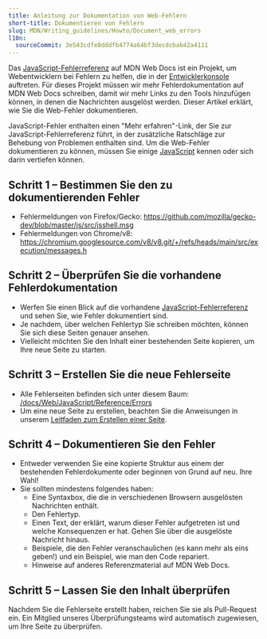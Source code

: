 ```yaml
---
title: Anleitung zur Dokumentation von Web-Fehlern
short-title: Dokumentieren von Fehlern
slug: MDN/Writing_guidelines/Howto/Document_web_errors
l10n:
  sourceCommit: 3e543cdfe8dddfb4774a64bf3decdcbab42a4111
---
```


Das [JavaScript-Fehlerreferenz](/de/docs/Web/JavaScript/Reference/Errors) auf MDN Web Docs ist ein Projekt, um Webentwicklern bei Fehlern zu helfen, die in der [Entwicklerkonsole](https://firefox-source-docs.mozilla.org/devtools-user/web_console/index.html) auftreten. Für dieses Projekt müssen wir mehr Fehlerdokumentation auf MDN Web Docs schreiben, damit wir mehr Links zu den Tools hinzufügen können, in denen die Nachrichten ausgelöst werden. Dieser Artikel erklärt, wie Sie die Web-Fehler dokumentieren.

JavaScript-Fehler enthalten einen "Mehr erfahren"-Link, der Sie zur JavaScript-Fehlerreferenz führt, in der zusätzliche Ratschläge zur Behebung von Problemen enthalten sind. Um die Web-Fehler dokumentieren zu können, müssen Sie einige [JavaScript](/de/docs/Web/JavaScript) kennen oder sich darin vertiefen können.

## Schritt 1 – Bestimmen Sie den zu dokumentierenden Fehler

- Fehlermeldungen von Firefox/Gecko: <https://github.com/mozilla/gecko-dev/blob/master/js/src/jsshell.msg>
- Fehlermeldungen von Chrome/v8: <https://chromium.googlesource.com/v8/v8.git/+/refs/heads/main/src/execution/messages.h>

## Schritt 2 – Überprüfen Sie die vorhandene Fehlerdokumentation

- Werfen Sie einen Blick auf die vorhandene [JavaScript-Fehlerreferenz](/de/docs/Web/JavaScript/Reference/Errors) und sehen Sie, wie Fehler dokumentiert sind.
- Je nachdem, über welchen Fehlertyp Sie schreiben möchten, können Sie sich diese Seiten genauer ansehen.
- Vielleicht möchten Sie den Inhalt einer bestehenden Seite kopieren, um Ihre neue Seite zu starten.

## Schritt 3 – Erstellen Sie die neue Fehlerseite

- Alle Fehlerseiten befinden sich unter diesem Baum: [/docs/Web/JavaScript/Reference/Errors](/de/docs/Web/JavaScript/Reference/Errors)
- Um eine neue Seite zu erstellen, beachten Sie die Anweisungen in unserem [Leitfaden zum Erstellen einer Seite](/de/docs/MDN/Writing_guidelines/Howto/Creating_moving_deleting).

## Schritt 4 – Dokumentieren Sie den Fehler

- Entweder verwenden Sie eine kopierte Struktur aus einem der bestehenden Fehlerdokumente oder beginnen von Grund auf neu. Ihre Wahl!
- Sie sollten mindestens folgendes haben:
  - Eine Syntaxbox, die die in verschiedenen Browsern ausgelösten Nachrichten enthält.
  - Den Fehlertyp.
  - Einen Text, der erklärt, warum dieser Fehler aufgetreten ist und welche Konsequenzen er hat. Gehen Sie über die ausgelöste Nachricht hinaus.
  - Beispiele, die den Fehler veranschaulichen (es kann mehr als eins geben!) und ein Beispiel, wie man den Code repariert.
  - Hinweise auf anderes Referenzmaterial auf MDN Web Docs.

## Schritt 5 – Lassen Sie den Inhalt überprüfen

Nachdem Sie die Fehlerseite erstellt haben, reichen Sie sie als Pull-Request ein. Ein Mitglied unseres Überprüfungsteams wird automatisch zugewiesen, um Ihre Seite zu überprüfen.
